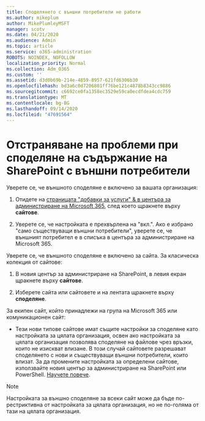 ```yaml
---
title: Споделянето с външни потребители не работи
ms.author: mikeplum
author: MikePlumleyMSFT
manager: scotv
ms.date: 04/21/2020
ms.audience: Admin
ms.topic: article
ms.service: o365-administration
ROBOTS: NOINDEX, NOFOLLOW
localization_priority: Normal
ms.collection: Adm_O365
ms.custom: ''
ms.assetid: d3d0b69b-214e-4859-8957-621fd6306b30
ms.openlocfilehash: bd3a6c0d7206801ff76be121c4878b8343cc9886
ms.sourcegitcommit: c6692ce0fa1358ec3529e59ca0ecdfdea4cdc759
ms.translationtype: MT
ms.contentlocale: bg-BG
ms.lasthandoff: 09/14/2020
ms.locfileid: "47691564"
---
```

# <a name="fix-problems-sharing-sharepoint-content-with-external-users"></a>Отстраняване на проблеми при споделяне на съдържание на SharePoint с външни потребители

Уверете се, че външното споделяне е включено за вашата организация:
  
1. Отидете на [страницата "добавки за услуги" &amp; в центъра за администриране на Microsoft 365](https://portal.office.com/adminportal/home#/Settings/ServicesAndAddIns), след което щракнете върху **сайтове**.
    
2. Уверете се, че настройката е прехвърлена на "вкл.". Ако е избрано "само съществуващи външни потребители", уверете се, че външният потребител е в списъка в центъра за администриране на Microsoft 365.
    
Уверете се, че външното споделяне е включено за сайта. За класическа колекция от сайтове:
  
1. В новия център за администриране на SharePoint, в левия екран щракнете върху **сайтове**.
    
2. Изберете сайта или сайтовете и на лентата щракнете върху **споделяне**.
    
За екипен сайт, който принадлежи на група на Microsoft 365 или комуникационен сайт:
  
- Тези нови типове сайтове имат същите настройки за споделяне като настройката за цялата организация, освен ако настройката за цялата организация позволява споделяне на файлове чрез връзки, които не изискват влизане. В този случай сайтовете разрешават споделянето с нови и съществуващи външни потребители, които влизат. За да промените настройката за определени сайтове, използвайте новия център за администриране на SharePoint или PowerShell. [Научете повече](https://go.microsoft.com/fwlink/?linkid=871863).
    
> [!NOTE]
> Настройката за външно споделяне за всеки сайт може да бъде по-рестриктивна от настройката за цялата организация, но не по-голяма от тази на цялата организация. 
  

